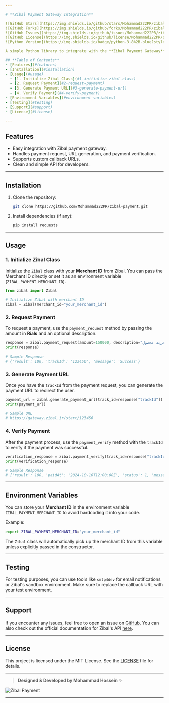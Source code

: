 ```yaml
---

# **Zibal Payment Gateway Integration**

![GitHub Stars](https://img.shields.io/github/stars/Mohammad222PR/zibal-payment?style=flat-square)
![GitHub Forks](https://img.shields.io/github/forks/Mohammad222PR/zibal-payment?style=flat-square)
![GitHub Issues](https://img.shields.io/github/issues/Mohammad222PR/zibal-payment?style=flat-square)
![GitHub License](https://img.shields.io/github/license/Mohammad222PR/zibal-payment?style=flat-square)
![Python Version](https://img.shields.io/badge/python-3.8%2B-blue?style=flat-square)

A simple Python library to integrate with the **Zibal Payment Gateway**. This package provides methods to request payments, verify them, and generate payment URLs for use in your web or mobile applications.

## **Table of Contents**
- [Features](#features)
- [Installation](#installation)
- [Usage](#usage)
  - [1. Initialize Zibal Class](#1-initialize-zibal-class)
  - [2. Request Payment](#2-request-payment)
  - [3. Generate Payment URL](#3-generate-payment-url)
  - [4. Verify Payment](#4-verify-payment)
- [Environment Variables](#environment-variables)
- [Testing](#testing)
- [Support](#support)
- [License](#license)

---
```


## **Features**
- Easy integration with Zibal payment gateway.
- Handles payment request, URL generation, and payment verification.
- Supports custom callback URLs.
- Clean and simple API for developers.

---

## **Installation**

1. Clone the repository:
    ```bash
    git clone https://github.com/Mohammad222PR/zibal-payment.git
    ```
2. Install dependencies (if any):
    ```bash
    pip install requests
    ```

---

## **Usage**

### **1. Initialize Zibal Class**

Initialize the `Zibal` class with your **Merchant ID** from Zibal. You can pass the Merchant ID directly or set it as an environment variable (`ZIBAL_PAYMENT_MERCHANT_ID`).

```python
from zibal import Zibal

# Initialize Zibal with merchant ID
zibal = Zibal(merchant_id="your_merchant_id")
```

### **2. Request Payment**

To request a payment, use the `payment_request` method by passing the amount in **Rials** and an optional description.

```python
response = zibal.payment_request(amount=150000, description="پرداخت برای خرید محصول")
print(response)

# Sample Response
# {'result': 100, 'trackId': '123456', 'message': 'Success'}
```

### **3. Generate Payment URL**

Once you have the `trackId` from the payment request, you can generate the payment URL to redirect the user.

```python
payment_url = zibal.generate_payment_url(track_id=response["trackId"])
print(payment_url)

# Sample URL
# https://gateway.zibal.ir/start/123456
```

### **4. Verify Payment**

After the payment process, use the `payment_verify` method with the `trackId` to verify if the payment was successful.

```python
verification_response = zibal.payment_verify(track_id=response["trackId"])
print(verification_response)

# Sample Response
# {'result': 100, 'paidAt': '2024-10-10T12:00:00Z', 'status': 1, 'message': 'Payment verified successfully'}
```

---

## **Environment Variables**

You can store your **Merchant ID** in the environment variable `ZIBAL_PAYMENT_MERCHANT_ID` to avoid hardcoding it into your code.

Example:
```bash
export ZIBAL_PAYMENT_MERCHANT_ID="your_merchant_id"
```

The `Zibal` class will automatically pick up the merchant ID from this variable unless explicitly passed in the constructor.

---

## **Testing**

For testing purposes, you can use tools like `smtp4dev` for email notifications or Zibal's sandbox environment. Make sure to replace the callback URL with your test environment.

---

## **Support**

If you encounter any issues, feel free to open an issue on [GitHub](https://github.com/Mohammad222PR/zibal-payment/issues). You can also check out the official documentation for Zibal's API [here](https://docs.zibal.ir).

---

## **License**

This project is licensed under the MIT License. See the [LICENSE](LICENSE) file for details.

---

> **Designed & Developed by Mohammad Hossein** ✨

![Zibal Payment](https://gateway.zibal.ir/favicon.ico)

---
